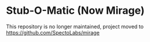 Stub-O-Matic (Now Mirage)
=========================

This repository is no longer maintained, project moved to https://github.com/SpectoLabs/mirage


